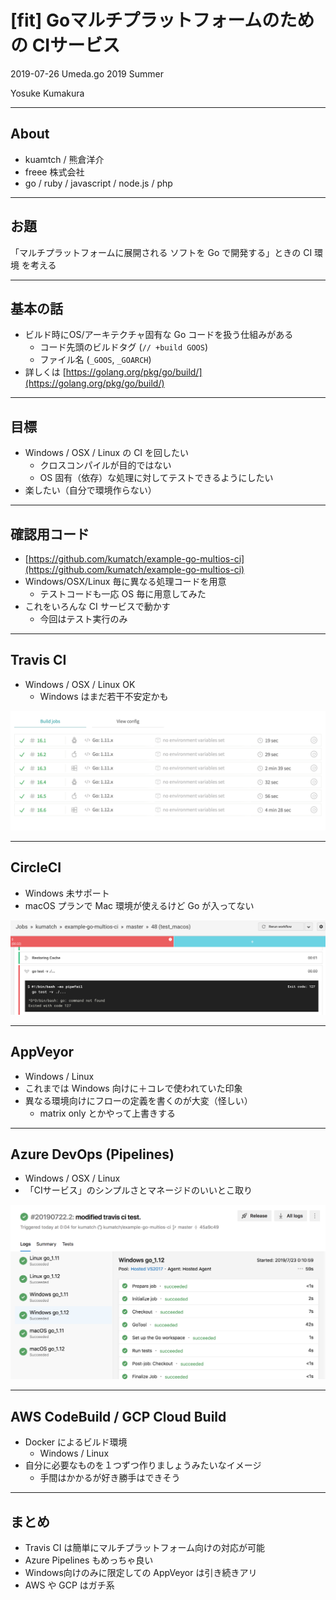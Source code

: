 # [fit] Goマルチプラットフォームのための CIサービス

2019-07-26 Umeda.go 2019 Summer

Yosuke Kumakura

---

## About

* kuamtch / 熊倉洋介
* freee 株式会社
* go / ruby / javascript / node.js / php

---

## お題

「マルチプラットフォームに展開される
ソフトを Go で開発する」ときの CI 環境 を考える

---

## 基本の話

* ビルド時にOS/アーキテクチャ固有な Go コードを扱う仕組みがある
  * コード先頭のビルドタグ (`// +build GOOS`)
  * ファイル名 (`_GOOS`, `_GOARCH`)
* 詳しくは [https://golang.org/pkg/go/build/](https://golang.org/pkg/go/build/)

---

## 目標

* Windows / OSX / Linux の CI を回したい
  * クロスコンパイルが目的ではない
  * OS 固有（依存）な処理に対してテストできるようにしたい
* 楽したい（自分で環境作らない）

---

## 確認用コード

* [https://github.com/kumatch/example-go-multios-ci](https://github.com/kumatch/example-go-multios-ci)
* Windows/OSX/Linux 毎に異なる処理コードを用意
  * テストコードも一応 OS 毎に用意してみた
* これをいろんな CI サービスで動かす
  * 今回はテスト実行のみ

---

## Travis CI

* Windows / OSX / Linux OK
  * Windows はまだ若干不安定かも

![inline fill](travis-1.png)

---

## CircleCI

* Windows 未サポート
* macOS プランで Mac 環境が使えるけど Go が入ってない

![inline fill](circleci-1.png)

---

## AppVeyor

* Windows / Linux
* これまでは Windows 向けに＋コレで使われていた印象
* 異なる環境向けにフローの定義を書くのが大変（怪しい）
  * matrix only とかやって上書きする

---

## Azure DevOps (Pipelines)

* Windows / OSX / Linux
* 「CIサービス」のシンプルさとマネージドのいいとこ取り

![inline fill](azure-1.png)

---

## AWS CodeBuild / GCP Cloud Build

* Docker によるビルド環境
  * Windows / Linux
* 自分に必要なものを１つずつ作りましょうみたいなイメージ
  * 手間はかかるが好き勝手はできそう

---

## まとめ

* Travis CI は簡単にマルチプラットフォーム向けの対応が可能
* Azure Pipelines もめっちゃ良い
* Windows向けのみに限定しての AppVeyor は引き続きアリ
* AWS や GCP はガチ系
